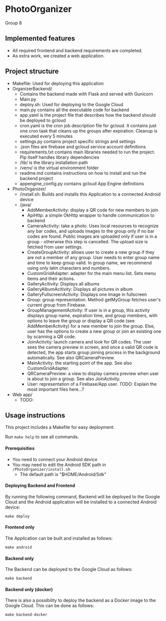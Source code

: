 # PhotoOrganizer
Group 8

## Implemented features

 - All required frontend and backend requirements are completed.
 - As extra work, we created a web application.

## Project structure

 - Makefile: Used for deploying this application
 - OrganizerBackend/
    - Contains the backend made with Flask and served with Gunicorn
    - Main.py
    - deploy.sh: Used for deploying to the Google Cloud
    - main.py contains all the executable code for backend
    - app.yaml is the project file that describes how the backend should be deployed to gcloud
    - cron.yaml is the cron job description file for gcloud. It contains just one cron task that
        cleans up the groups after expiration. Cleanup is executed every 5 minutes
    - settings.py contains project specific strings and settings
    - .json files are firebase and gcloud service account definitions
    -  requirements.txt contains main libraries needed to run the project. Pip itself handles library dependencies
    - /lib/ is the library installation path
    - /venv/ is the virtual environment folder
    - readme.md contains instructions on how to install and run the backend project
    - appengine_config.py contains gcloud App Engine definitions 
 - PhotoOrganizer/
    - /install.sh: Builds and installs this Application to a connected Android device
    - /java/
        - AddMemberActivity: display a QR code for new members to join
        - ApiHttp: a simple OkHttp wrapper to handle communication to backend
        - CameraActivity: take a photo. Uses local resources to recognize any bar codes,
            and uploads images to the group only if no bar codes are found. Public images
            are uploaded only if user is in a group - otherwise this step is cancelled.
            The upload size is fetched from user settings.
        - CreateGroupActivity: allows user to create a new group if they are not a member
            of any group. User needs to enter group name and time to keep group valid.
            In group name, we recommend using only latin characters and numbers.
        - CustomGridAdapter: adapter for the main menu list. Sets menu items and their
            actions.
        - GalleryAcitivity: Displays all albums
        - GalleryAlbumAcitivity: Displays all pictures in album
        - GalleryFullscreenActivity: Displays one image in fullscreen
        - Group: group representation. Method getMyGroup fetches user's current group
            from Firebase.
        - GroupManagementActivity: If user is in a group, this activity displays group
            name, expiration time, and group members, with options to leave the group
            or display a QR code (see AddMemberActivity) for a new member to join the
            group. Else, user has the options to create a new group or join an existing
            one by scanning a QR code.
        - JoinActivity: launch camera and look for QR codes. The user sees the camera
            preview in screen, and once a valid QR code is detected, the app starts
            group joining process in the background automatically. See also
            QRCameraPreview.
        - MainActivity: the starting point of the app. See also CustomGridAdapter.
        - QRCameraPreview: a view to display camera preview when user is about to join
            a group. See also JoinActivity.
        - User: representation of a Firebase/App user.
        TODO: Explain the most important files here...?
 - Web app/
    - TODO:

## Usage instructions

This project includes a Makefile for easy deployment.

Run ``make help`` to see all commands.

#### Prerequisities

- You need to connect your Android device
- You may need to edit the Android SDK path in ``/PhotoOrganizer/install.sh``
    - The default path is "$HOME/Android/Sdk"

#### Deploying Backend and Frontend
By running the following command, Backend will be deployed to the Google Cloud and
the Android application will be installed to a connected Android device:

    make deploy

#### Frontend only
The Application can be built and installed as follows:

    make android

#### Backend only
The Backend can be deployed to the Google Cloud as follows:

    make backend

#### Backend only (docker)
There is also a possibility to deploy the backend as a Docker image to the Google Cloud. This can be done as follows:

    make backend-docker
